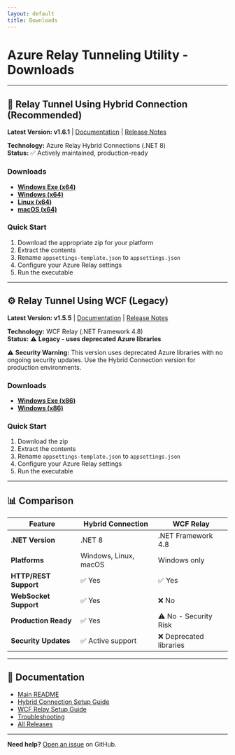 ```yaml
---
layout: default
title: Downloads
---
```


# Azure Relay Tunneling Utility - Downloads

---

## 🚀 Relay Tunnel Using Hybrid Connection (Recommended)

**Latest Version: v1.6.1** | [Documentation](https://github.com/stevkan/Azure-Relay-Tunneling-Utility/tree/main/Src/RelayTunnelUsingHybridConnection) | [Release Notes](https://github.com/stevkan/Azure-Relay-Tunneling-Utility/releases/tag/hybrid-v1.6.1)

**Technology:** Azure Relay Hybrid Connections (.NET 8)  
**Status:** ✅ Actively maintained, production-ready

### Downloads

- **[Windows Exe (x64)](https://github.com/stevkan/Azure-Relay-Tunneling-Utility/releases/download/hybrid-v1.6.1/AzureRelayTunnelingUtility-HC-v1.6.1-Win-x64.exe)**
- **[Windows (x64)](https://github.com/stevkan/Azure-Relay-Tunneling-Utility/releases/download/hybrid-v1.6.1/AzureRelayTunnelingUtility-HC-v1.6.1-Win-x64.zip)**
- **[Linux (x64)](https://github.com/stevkan/Azure-Relay-Tunneling-Utility/releases/download/hybrid-v1.6.1/AzureRelayTunnelingUtility-HC-v1.6.1-Linux-x64.zip)**
- **[macOS (x64)](https://github.com/stevkan/Azure-Relay-Tunneling-Utility/releases/download/hybrid-v1.6.1/AzureRelayTunnelingUtility-HC-v1.6.1-macOS-x64.zip)**

### Quick Start
1. Download the appropriate zip for your platform
2. Extract the contents
3. Rename `appsettings-template.json` to `appsettings.json`
4. Configure your Azure Relay settings
5. Run the executable

---

## ⚙️ Relay Tunnel Using WCF (Legacy)

**Latest Version: v1.5.5** | [Documentation](https://github.com/stevkan/Azure-Relay-Tunneling-Utility/tree/main/Src/RelayTunnelUsingWCF) | [Release Notes](https://github.com/stevkan/Azure-Relay-Tunneling-Utility/releases/tag/wcf-v1.5.5)

**Technology:** WCF Relay (.NET Framework 4.8)  
**Status:** ⚠️ **Legacy - uses deprecated Azure libraries**

⚠️ **Security Warning:** This version uses deprecated Azure libraries with no ongoing security updates. Use the Hybrid Connection version for production environments.

### Downloads

- **[Windows Exe (x86)](https://github.com/stevkan/Azure-Relay-Tunneling-Utility/releases/download/wcf-v1.5.5/AzureRelayTunnelingUtility-WCF-v1.5.5-Win-x86.exe)**
- **[Windows (x86)](https://github.com/stevkan/Azure-Relay-Tunneling-Utility/releases/download/wcf-v1.5.5/AzureRelayTunnelingUtility-WCF-v1.5.5-Win-x86.zip)**

### Quick Start
1. Download the zip
2. Extract the contents
3. Rename `appsettings-template.json` to `appsettings.json`
4. Configure your Azure Relay settings
5. Run the executable

---

## 📊 Comparison

| Feature | Hybrid Connection | WCF Relay |
|---------|------------------|-----------|
| **.NET Version** | .NET 8 | .NET Framework 4.8 |
| **Platforms** | Windows, Linux, macOS | Windows only |
| **HTTP/REST Support** | ✅ Yes | ✅ Yes |
| **WebSocket Support** | ✅ Yes | ❌ No |
| **Production Ready** | ✅ Yes | ⚠️ No - Security Risk |
| **Security Updates** | ✅ Active support | ❌ Deprecated libraries |

---

## 📖 Documentation

- [Main README](https://github.com/stevkan/Azure-Relay-Tunneling-Utility)
- [Hybrid Connection Setup Guide](https://github.com/stevkan/Azure-Relay-Tunneling-Utility/tree/main/Src/RelayTunnelUsingHybridConnection)
- [WCF Relay Setup Guide](https://github.com/stevkan/Azure-Relay-Tunneling-Utility/tree/main/Src/RelayTunnelUsingWCF)
- [Troubleshooting](https://github.com/stevkan/Azure-Relay-Tunneling-Utility/tree/main/docs/TROUBLESHOOTING.md)
- [All Releases](https://github.com/stevkan/Azure-Relay-Tunneling-Utility/releases)

---

**Need help?** [Open an issue](https://github.com/stevkan/Azure-Relay-Tunneling-Utility/issues) on GitHub.
